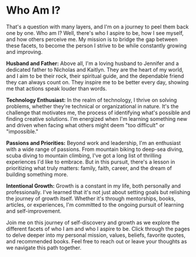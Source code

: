 # Who Am I?

That's a question with many layers, and I'm on a journey to peel them back one by one. Who am I? Well, there's who I aspire to be, how I see myself, and how others perceive me. My mission is to bridge the gap between these facets, to become the person I strive to be while constantly growing and improving.

**Husband and Father:** Above all, I'm a loving husband to Jennifer and a dedicated father to Nicholas and Kaitlyn. They are the heart of my world, and I aim to be their rock, their spiritual guide, and the dependable friend they can always count on. They inspire me to be better every day, showing me that actions speak louder than words.

**Technology Enthusiast:** In the realm of technology, I thrive on solving problems, whether they're technical or organizational in nature. It's the challenge that motivates me, the process of identifying what's possible and finding creative solutions. I'm energized when I'm learning something new and driven when facing what others might deem "too difficult" or "impossible."

**Passions and Priorities:** Beyond work and leadership, I'm an enthusiast with a wide range of passions. From mountain biking to deep-sea diving, scuba diving to mountain climbing, I've got a long list of thrilling experiences I'd like to embrace. But in this pursuit, there's a lesson in prioritizing what truly matters: family, faith, career, and the dream of building something more.

**Intentional Growth:** Growth is a constant in my life, both personally and professionally. I've learned that it's not just about setting goals but relishing the journey of growth itself. Whether it's through mentorships, books, articles, or experiences, I'm committed to the ongoing pursuit of learning and self-improvement.

Join me on this journey of self-discovery and growth as we explore the different facets of who I am and who I aspire to be. Click through the pages to delve deeper into my personal mission, values, beliefs, favorite quotes, and recommended books. Feel free to reach out or leave your thoughts as we navigate this path together.
